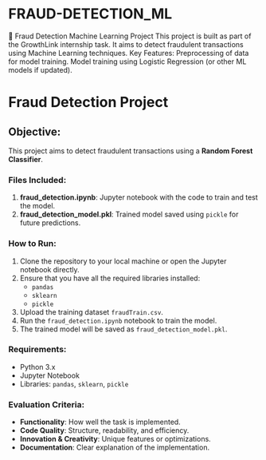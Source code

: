 # FRAUD-DETECTION_ML
🚀 Fraud Detection Machine Learning Project This project is built as part of the GrowthLink internship task. It aims to detect fraudulent transactions using Machine Learning techniques.  Key Features:  Preprocessing of data for model training.  Model training using Logistic Regression (or other ML models if updated).  
# Fraud Detection Project

## Objective:
This project aims to detect fraudulent transactions using a **Random Forest Classifier**.

### Files Included:
1. **fraud_detection.ipynb**: Jupyter notebook with the code to train and test the model.
2. **fraud_detection_model.pkl**: Trained model saved using `pickle` for future predictions.

### How to Run:
1. Clone the repository to your local machine or open the Jupyter notebook directly.
2. Ensure that you have all the required libraries installed:
   - `pandas`
   - `sklearn`
   - `pickle`
3. Upload the training dataset `fraudTrain.csv`.
4. Run the `fraud_detection.ipynb` notebook to train the model.
5. The trained model will be saved as `fraud_detection_model.pkl`.

### Requirements:
- Python 3.x
- Jupyter Notebook
- Libraries: `pandas`, `sklearn`, `pickle`

### Evaluation Criteria:
- **Functionality**: How well the task is implemented.
- **Code Quality**: Structure, readability, and efficiency.
- **Innovation & Creativity**: Unique features or optimizations.
- **Documentation**: Clear explanation of the implementation.

